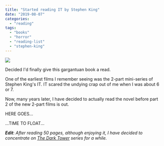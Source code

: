 ```yaml
---
title: "Started reading IT by Stephen King"
date: "2019-08-07"
categories: 
  - "reading"
tags: 
  - "books"
  - "horror"
  - "reading-list"
  - "stephen-king"
---
```


![](images/IT-novel-cover-by-Stephen-King.jpg)

Decided I'd finally give this gargantuan book a read.

One of the earliest films I remember seeing was the 2-part mini-series of Stephen King's IT. IT scared the undying crap out of me when I was about 6 or 7.

Now, many years later, I have decided to actually read the novel before part 2 of the new 2-part films is out.

HERE GOES...

...TIME TO FLOAT...

**_Edit_**: _After reading 50 pages, although enjoying it, I have decided to concentrate on_ [_The Dark Tower_](https://davidpeach.co.uk/tag/the-dark-tower/) _series for a while._
